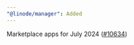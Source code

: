 ```yaml
---
"@linode/manager": Added
---
```


Marketplace apps for July 2024  ([#10634](https://github.com/linode/manager/pull/10634))
